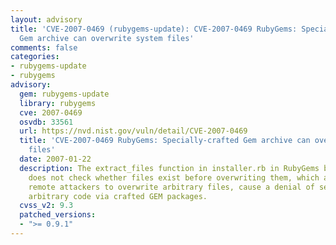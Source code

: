 ```yaml
---
layout: advisory
title: 'CVE-2007-0469 (rubygems-update): CVE-2007-0469 RubyGems: Specially-crafted
  Gem archive can overwrite system files'
comments: false
categories:
- rubygems-update
- rubygems
advisory:
  gem: rubygems-update
  library: rubygems
  cve: 2007-0469
  osvdb: 33561
  url: https://nvd.nist.gov/vuln/detail/CVE-2007-0469
  title: 'CVE-2007-0469 RubyGems: Specially-crafted Gem archive can overwrite system
    files'
  date: 2007-01-22
  description: The extract_files function in installer.rb in RubyGems before 0.9.1
    does not check whether files exist before overwriting them, which allows user-assisted
    remote attackers to overwrite arbitrary files, cause a denial of service, or execute
    arbitrary code via crafted GEM packages.
  cvss_v2: 9.3
  patched_versions:
  - ">= 0.9.1"
---
```

